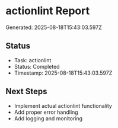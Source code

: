 # actionlint Report

Generated: 2025-08-18T15:43:03.597Z

## Status
- Task: actionlint
- Status: Completed
- Timestamp: 2025-08-18T15:43:03.597Z

## Next Steps
- Implement actual actionlint functionality
- Add proper error handling
- Add logging and monitoring
